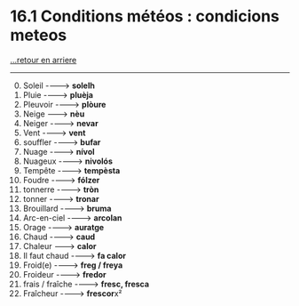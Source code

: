 # 16.1 Conditions météos : condicions meteos

[...retour en arriere](../../../menu_fiches.md)

---

0. Soleil  ----> **solelh**
1. Pluie  ----> **pluèja**
2. Pleuvoir  ----> **plòure**
3. Neige ---> **nèu**
4. Neiger ----> **nevar**
5. Vent  ----> **vent**
6. souffler ----> **bufar**
7. Nuage  ----> **nívol**
8. Nuageux ----> **nivolós**
9. Tempête  ----> **tempèsta**
10. Foudre  ----> **fólzer**
11. tonnerre ----> **tròn**
12. tonner ----> **tronar**
13. Brouillard  ----> **bruma**
14. Arc-en-ciel  ----> **arcolan**
15. Orage  ----> **auratge**
16. Chaud  ----> **caud**
17. Chaleur ---> **calor**
18. Il faut chaud ----> **fa calor**
19. Froid(e)  ----> **freg / freya**
20. Froideur ----> **fredor**
21. frais / fraîche ----> **fresc, fresca**
22. Fraîcheur ----> **frescor**x²